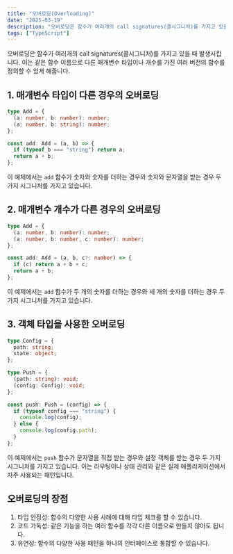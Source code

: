 ```yaml
---
title: "오버로딩(Overloading)"
date: "2025-03-19"
description: "오버로딩은 함수가 여러개의 call signatures(콜시그니처)를 가지고 있을때 발생시킴"
tags: ["TypeScript"]
---
```


오버로딩은 함수가 여러개의 call signatures(콜시그니처)를 가지고 있을 때 발생시킵니다. 이는 같은 함수 이름으로 다른 매개변수 타입이나 개수를 가진 여러 버전의 함수를 정의할 수 있게 해줍니다.

## 1. 매개변수 타입이 다른 경우의 오버로딩

```ts
type Add = {
  (a: number, b: number): number;
  (a: number, b: string): number;
};

const add: Add = (a, b) => {
  if (typeof b === "string") return a;
  return a + b;
};
```

이 예제에서는 `add` 함수가 숫자와 숫자를 더하는 경우와 숫자와 문자열을 받는 경우 두 가지 시그니처를 가지고 있습니다.

## 2. 매개변수 개수가 다른 경우의 오버로딩

```ts
type Add = {
  (a: number, b: number): number;
  (a: number, b: number, c: number): number;
};

const add: Add = (a, b, c?: number) => {
  if (c) return a + b + c;
  return a + b;
};
```

이 예제에서는 `add` 함수가 두 개의 숫자를 더하는 경우와 세 개의 숫자를 더하는 경우 두 가지 시그니처를 가지고 있습니다.

## 3. 객체 타입을 사용한 오버로딩

```ts
type Config = {
  path: string;
  state: object;
};

type Push = {
  (path: string): void;
  (config: Config): void;
};

const push: Push = (config) => {
  if (typeof config === "string") {
    console.log(config);
  } else {
    console.log(config.path);
  }
};
```

이 예제에서는 `push` 함수가 문자열을 직접 받는 경우와 설정 객체를 받는 경우 두 가지 시그니처를 가지고 있습니다. 이는 라우팅이나 상태 관리와 같은 실제 애플리케이션에서 자주 사용되는 패턴입니다.

## 오버로딩의 장점

1. 타입 안정성: 함수의 다양한 사용 사례에 대해 타입 체크를 할 수 있습니다.
2. 코드 가독성: 같은 기능을 하는 여러 함수를 각각 다른 이름으로 만들지 않아도 됩니다.
3. 유연성: 함수의 다양한 사용 패턴을 하나의 인터페이스로 통합할 수 있습니다.

